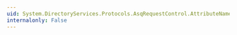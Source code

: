 ```yaml
---
uid: System.DirectoryServices.Protocols.AsqRequestControl.AttributeName
internalonly: False
---
```

